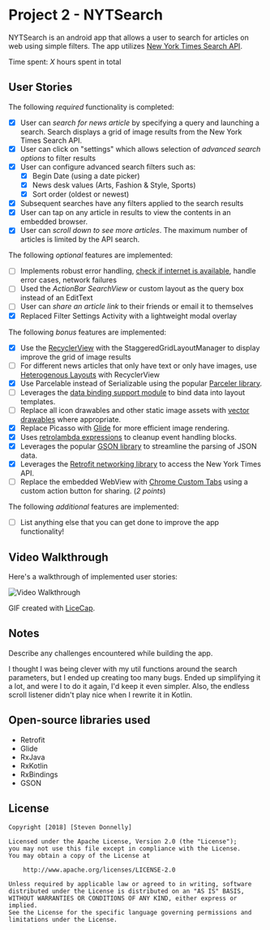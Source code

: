 # Project 2 - NYTSearch

NYTSearch is an android app that allows a user to search for articles on web using simple filters. The app utilizes [New York Times Search API](http://developer.nytimes.com/docs/read/article_search_api_v2).

Time spent: *X* hours spent in total

## User Stories

The following *required* functionality is completed:

* [X] User can *search for news article* by specifying a query and launching a search. Search displays a grid of image results from the New York Times Search API.
* [X] User can click on "settings" which allows selection of *advanced search options* to filter results
* [X] User can configure advanced search filters such as:
  * [X] Begin Date (using a date picker)
  * [X] News desk values (Arts, Fashion & Style, Sports)
  * [X] Sort order (oldest or newest)
* [X] Subsequent searches have any filters applied to the search results
* [X] User can tap on any article in results to view the contents in an embedded browser.
* [X] User can *scroll down to see more articles*. The maximum number of articles is limited by the API search.

The following *optional* features are implemented:

* [ ] Implements robust error handling, [check if internet is available](http://guides.codepath.com/android/Sending-and-Managing-Network-Requests#checking-for-network-connectivity), handle error cases, network failures
* [ ] Used the *ActionBar SearchView* or custom layout as the query box instead of an EditText
* [ ] User can *share an article link* to their friends or email it to themselves
* [X] Replaced Filter Settings Activity with a lightweight modal overlay

The following *bonus* features are implemented:

* [X] Use the [RecyclerView](http://guides.codepath.com/android/Using-the-RecyclerView) with the StaggeredGridLayoutManager to display improve the grid of image results
* [ ] For different news articles that only have text or only have images, use [Heterogenous Layouts](http://guides.codepath.com/android/Heterogenous-Layouts-inside-RecyclerView) with RecyclerView
* [X] Use Parcelable instead of Serializable using the popular [Parceler library](http://guides.codepath.com/android/Using-Parceler).
* [ ] Leverages the [data binding support module](http://guides.codepath.com/android/Applying-Data-Binding-for-Views) to bind data into layout templates.
* [ ] Replace all icon drawables and other static image assets with [vector drawables](http://guides.codepath.com/android/Drawables#vector-drawables) where appropriate.
* [X] Replace Picasso with [Glide](http://inthecheesefactory.com/blog/get-to-know-glide-recommended-by-google/en) for more efficient image rendering.
* [X] Uses [retrolambda expressions](http://guides.codepath.com/android/Lambda-Expressions) to cleanup event handling blocks.
* [X] Leverages the popular [GSON library](http://guides.codepath.com/android/Using-Android-Async-Http-Client#decoding-with-gson-library) to streamline the parsing of JSON data.
* [X] Leverages the [Retrofit networking library](http://guides.codepath.com/android/Consuming-APIs-with-Retrofit) to access the New York Times API.
* [ ] Replace the embedded WebView with [Chrome Custom Tabs](http://guides.codepath.com/android/Chrome-Custom-Tabs) using a custom action button for sharing. (*2 points*)

The following *additional* features are implemented:

* [ ] List anything else that you can get done to improve the app functionality!

## Video Walkthrough

Here's a walkthrough of implemented user stories:

<img src='https://media.giphy.com/media/eeUGsqMGFPzSKiQPtS/giphy.gif' title='Video Walkthrough' width='' alt='Video Walkthrough' />

GIF created with [LiceCap](http://www.cockos.com/licecap/).

## Notes

Describe any challenges encountered while building the app.

I thought I was being clever with my util functions around the search parameters, but I ended up creating too many bugs. Ended up simplifying it a lot, and were I to do it again, I'd keep it even simpler.
Also, the endless scroll listener didn't play nice when I rewrite it in Kotlin.

## Open-source libraries used

- Retrofit
- Glide
- RxJava
- RxKotlin
- RxBindings
- GSON

## License

    Copyright [2018] [Steven Donnelly]

    Licensed under the Apache License, Version 2.0 (the "License");
    you may not use this file except in compliance with the License.
    You may obtain a copy of the License at

        http://www.apache.org/licenses/LICENSE-2.0

    Unless required by applicable law or agreed to in writing, software
    distributed under the License is distributed on an "AS IS" BASIS,
    WITHOUT WARRANTIES OR CONDITIONS OF ANY KIND, either express or implied.
    See the License for the specific language governing permissions and
    limitations under the License.
